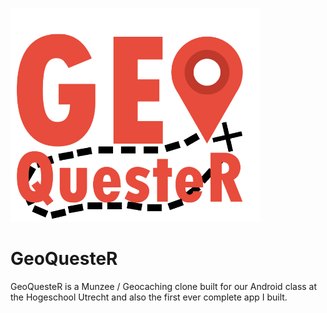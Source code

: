 <img src="https://raw.githubusercontent.com/flammified/GeoQuesteR/master/app/src/main/res/drawable/logo.png?token=AIMURZMpStIgSNdMeY6vqAVI46xCTojNks5ZaNLNwA%3D%3D" width="400" height="342"> </img>

# GeoQuesteR

GeoQuesteR is a Munzee / Geocaching clone built for our Android class at the Hogeschool Utrecht and also the first ever complete app I built.


